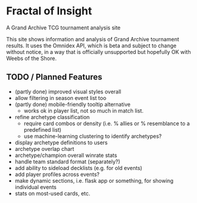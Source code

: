 # Fractal of Insight
A Grand Archive TCG tournament analysis site

This site shows information and analysis of Grand Archive tournament results. It uses the Omnidex API, which is beta and subject to change without notice, in a way that is officially unsupported but hopefully OK with Weebs of the Shore.

## TODO / Planned Features

- (partly done) improved visual styles overall
- allow filtering in season event list too
- (partly done) mobile-friendly tooltip alternative
    - works ok in player list, not so much in match list.
- refine archetype classification
    - require card combos or density (i.e. % allies or % resemblance to a predefined list)
    - use machine-learning clustering to identify archetypes?
- display archetype definitions to users
- archetype overlap chart
- archetype/champion overall winrate stats
- handle team standard format (separately?)
- add ability to sideload decklists (e.g. for old events)
- add player profiles across events?
- make dynamic sections, i.e. flask app or something, for showing individual events
- stats on most-used cards, etc.
